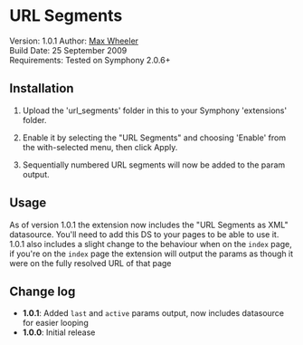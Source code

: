 # URL Segments #

Version: 1.0.1
Author: [Max Wheeler](http://makenosound.com)  
Build Date: 25 September 2009  
Requirements: Tested on Symphony 2.0.6+


## Installation ##

1. Upload the 'url_segments' folder in this to your Symphony 'extensions' folder.
 
2. Enable it by selecting the "URL Segments" and choosing 'Enable' from the with-selected menu, then click Apply.

3. Sequentially numbered URL segments will now be added to the param output.

## Usage ##

As of version 1.0.1 the extension now includes the "URL Segments as XML" datasource. You'll need to add this DS to your pages to be able to use it. 1.0.1 also includes a slight change to the behaviour when on the `index` page, if you're on the `index` page the extension will output the params as though it were on the fully resolved URL of that page

## Change log ##

* **1.0.1**: Added `last` and `active` params output, now includes datasource for easier looping
* **1.0.0**: Initial release